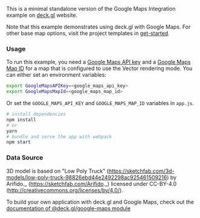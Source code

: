 This is a minimal standalone version of the Google Maps Integration example
on [deck.gl](http://deck.gl) website.

Note that this example demonstrates using deck.gl with Google Maps. For other base map options, visit the project templates in [get-started](/examples/get-started).


### Usage

To run this example, you need a [Google Maps API key](https://developers.google.com/maps/documentation/javascript/get-api-key) and a [Google Maps Map ID](https://developers.google.com/maps/documentation/javascript/webgl) for a map that is configured to use the Vector rendering mode. You can either set an environment variables:

```bash
export GoogleMapsAPIKey=<google_maps_api_key>
export GoogleMapsMapId=<google_maps_map_id>
```

Or set the `GOOGLE_MAPS_API_KEY` and `GOOGLE_MAPS_MAP_ID` variables in `app.js`.

```bash
# install dependencies
npm install
# or
yarn
# bundle and serve the app with webpack
npm start
```

### Data Source

3D model is based on "Low Poly Truck" (https://sketchfab.com/3d-models/low-poly-truck-98826ebd44e2492298ac925461509216) by Arifido._ (https://sketchfab.com/Arifido._) licensed under CC-BY-4.0 (http://creativecommons.org/licenses/by/4.0/).


To build your own application with deck.gl and Google Maps, check out the [documentation of @deck.gl/google-maps module](../../../docs/api-reference/google-maps/overview.md)
